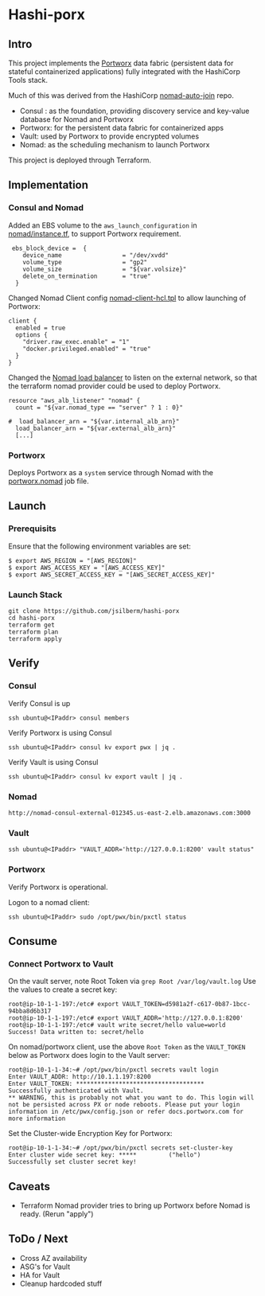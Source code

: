 # Hashi-porx

## Intro

This project implements the [Portworx](http://docs.portworx.com) data fabric (persistent data for stateful containerized applications) 
fully integrated with the HashiCorp Tools stack.

Much of this was derived from the HashiCorp [nomad-auto-join](https://github.com/hashicorp/nomad-auto-join) repo.

* Consul :  as the foundation, providing discovery service and key-value database for Nomad and Portworx
* Portworx:  for the persistent data fabric for containerized apps
* Vault:  used by Portworx to provide encrypted volumes
* Nomad:  as the scheduling mechanism to launch Portworx

This project is deployed through Terraform.

## Implementation
### Consul and Nomad 
Added an EBS volume to the `aws_launch_configuration` in [nomad/instance.tf](./nomad/instance.tf), to support Portworx requirement.

```
 ebs_block_device =  {
    device_name                 = "/dev/xvdd"
    volume_type                 = "gp2"
    volume_size                 = "${var.volsize}"
    delete_on_termination       = "true"
  }
```

Changed Nomad Client config [nomad-client-hcl.tpl](./nomad/templates/nomad-client-hcl.tpl) to allow launching of Portworx:
```
client {
  enabled = true
  options {
    "driver.raw_exec.enable" = "1"
    "docker.privileged.enabled" = "true"
  }
}
```

Changed the [Nomad load balancer](./nomad/alb.tf) to listen on the external network,
so that the terraform nomad provider could be used to deploy Portworx.

```
resource "aws_alb_listener" "nomad" {
  count = "${var.nomad_type == "server" ? 1 : 0}"

#  load_balancer_arn = "${var.internal_alb_arn}"
  load_balancer_arn = "${var.external_alb_arn}"
  [...] 
```

### Portworx 

Deploys Portworx as a `system` service through Nomad with the [portworx.nomad](./portworx/portworx.nomad) job file.

## Launch

### Prerequisits
Ensure that the following environment variables are set:

```
$ export AWS_REGION = "[AWS_REGION]"
$ export AWS_ACCESS_KEY = "[AWS_ACCESS_KEY]"
$ export AWS_SECRET_ACCESS_KEY = "[AWS_SECRET_ACCESS_KEY]"
```

### Launch Stack

```
git clone https://github.com/jsilberm/hashi-porx
cd hashi-porx
terraform get
terraform plan
terraform apply
```


## Verify

### Consul

Verify Consul is up
```
ssh ubuntu@<IPaddr> consul members
```

Verify Portworx is using Consul
```
ssh ubuntu@<IPaddr> consul kv export pwx | jq .
```

Verify Vault is using Consul
```
ssh ubuntu@<IPaddr> consul kv export vault | jq .
```
### Nomad

```
http://nomad-consul-external-012345.us-east-2.elb.amazonaws.com:3000
```


### Vault

```
ssh ubuntu@<IPaddr> "VAULT_ADDR='http://127.0.0.1:8200' vault status"
```

### Portworx

Verify Portworx is operational.

Logon to a nomad client:

```
ssh ubuntu@<IPaddr> sudo /opt/pwx/bin/pxctl status
```

## Consume

### Connect Portworx to Vault

On the vault server, note Root Token via `grep Root /var/log/vault.log`
Use the values to create a secret key:

```
root@ip-10-1-1-197:/etc# export VAULT_TOKEN=d5981a2f-c617-0b87-1bcc-94bba8d6b317
root@ip-10-1-1-197:/etc# export VAULT_ADDR='http://127.0.0.1:8200'
root@ip-10-1-1-197:/etc# vault write secret/hello value=world
Success! Data written to: secret/hello
```
On nomad/portworx client, use the above `Root Token` as the `VAULT_TOKEN` below
as Portworx does login to the Vault server:

```
root@ip-10-1-1-34:~# /opt/pwx/bin/pxctl secrets vault login
Enter VAULT_ADDR: http://10.1.1.197:8200
Enter VAULT_TOKEN: ************************************
Successfully authenticated with Vault.
** WARNING, this is probably not what you want to do. This login will not be persisted across PX or node reboots. Please put your login information in /etc/pwx/config.json or refer docs.portworx.com for more information
```

Set the Cluster-wide Encryption Key for Portworx:

```
root@ip-10-1-1-34:~# /opt/pwx/bin/pxctl secrets set-cluster-key
Enter cluster wide secret key: *****         ("hello")
Successfully set cluster secret key!
```


## Caveats

* Terraform Nomad provider tries to bring up Portworx before Nomad is ready.  (Rerun "apply")

## ToDo / Next
* Cross AZ availability
* ASG's for Vault
* HA for Vault   
* Cleanup hardcoded stuff

